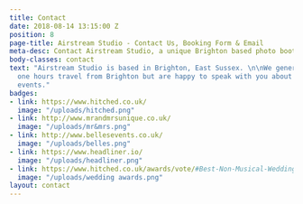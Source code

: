 ```yaml
---
title: Contact
date: 2018-08-14 13:15:00 Z
position: 8
page-title: Airstream Studio - Contact Us, Booking Form & Email
meta-desc: Contact Airstream Studio, a unique Brighton based photo booth.
body-classes: contact
text: "Airstream Studio is based in Brighton, East Sussex. \n\nWe generally work within
  one hours travel from Brighton but are happy to speak with you about longer distance
  events."
badges:
- link: https://www.hitched.co.uk/
  image: "/uploads/hitched.png"
- link: http://www.mrandmrsunique.co.uk/
  image: "/uploads/mr&mrs.png"
- link: http://www.bellesevents.co.uk/
  image: "/uploads/belles.png"
- link: https://www.headliner.io/
  image: "/uploads/headliner.png"
- link: https://www.hitched.co.uk/awards/vote/#Best-Non-Musical-Wedding-Entertainment
  image: "/uploads/wedding awards.png"
layout: contact
---
```


